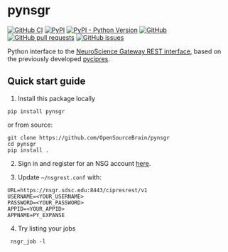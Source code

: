 # pynsgr

[![GitHub CI](https://github.com/OpenSourceBrain/pynsgr/actions/workflows/ci.yml/badge.svg)](https://github.com/OpenSourceBrain/pynsgr/actions/workflows/ci.yml)
[![PyPI](https://img.shields.io/pypi/v/pynsgr)](https://pypi.org/project/pynsgr/)
[![PyPI - Python Version](https://img.shields.io/pypi/pyversions/pynsgr)](https://pypi.org/project/pynsgr/)
[![GitHub](https://img.shields.io/github/license/OpenSourceBrain/pynsgr)](https://github.com/OpenSourceBrain/pynsgr/blob/master/LICENSE.lesser)
[![GitHub pull requests](https://img.shields.io/github/issues-pr/OpenSourceBrain/pynsgr)](https://github.com/OpenSourceBrain/pynsgr/pulls)
[![GitHub issues](https://img.shields.io/github/issues/OpenSourceBrain/pynsgr)](https://github.com/OpenSourceBrain/pynsgr/issues)

Python interface to the [NeuroScience Gateway REST interface](http://www.nsgportal.org/guide.html), based on the previously developed [pycipres](https://svn2.sdsc.edu/repo/scigap/trunk/rest/python_cipres/).

## Quick start guide

1. Install this package locally

```
pip install pynsgr
```


or from source:

```
git clone https://github.com/OpenSourceBrain/pynsgr
cd pynsgr
pip install .
```

2. Sign in and register for an NSG account [here](https://www.nsgportal.org/gest/reg.php).

3. Update `~/nsgrest.conf` with:

```
URL=https://nsgr.sdsc.edu:8443/cipresrest/v1
USERNAME=<YOUR_USERNAME>
PASSWORD=<YOUR_PASSWORD>
APPID=<YOUR_APPID>
APPNAME=PY_EXPANSE
```

4. Try listing your jobs

```
 nsgr_job -l
```
